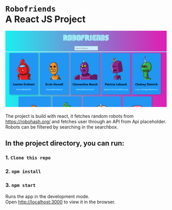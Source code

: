 # `Robofriends` <br> A React JS Project

<img src="robofriends.png"
     alt="Robofriends"
     style="float: left; margin-right: 10px; margin-bottom: 20px;" />

The project is build with react, it fetches random robots from https://robohash.org/ and fetches user through an API from Api placeholder. Robots can be filtered by searching in the searchbox.

## In the project directory, you can run:

### 1. `Clone this repo`

### 2. `npm install`

### 3. `npm start`

Runs the app in the development mode.<br />
Open [http://localhost:3000](http://localhost:3000) to view it in the browser.
